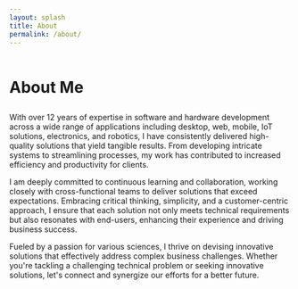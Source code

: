 ```yaml
---
layout: splash
title: About
permalink: /about/
---
```


<style type="text/css">
  h1 {
    margin: 2em 0 1em 0;
  }
</style>

# About Me

With over 12 years of expertise in software and hardware development across a wide range of applications including desktop, web, mobile, IoT solutions, electronics, and robotics, I have consistently delivered high-quality solutions that yield tangible results. From developing intricate systems to streamlining processes, my work has contributed to increased efficiency and productivity for clients.

I am deeply committed to continuous learning and collaboration, working closely with cross-functional teams to deliver solutions that exceed expectations. Embracing critical thinking, simplicity, and a customer-centric approach, I ensure that each solution not only meets technical requirements but also resonates with end-users, enhancing their experience and driving business success.

Fueled by a passion for various sciences, I thrive on devising innovative solutions that effectively address complex business challenges. Whether you're tackling a challenging technical problem or seeking innovative solutions, let's connect and synergize our efforts for a better future.